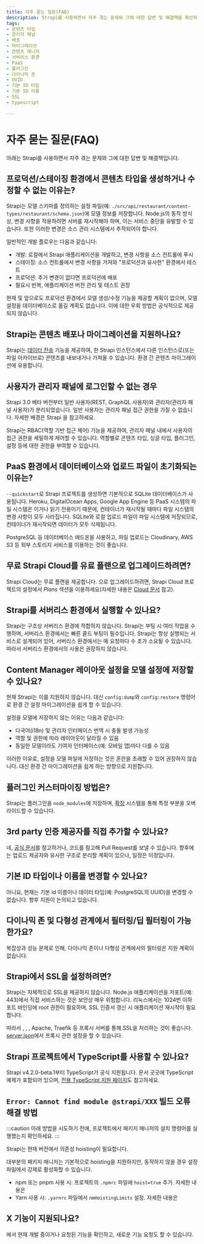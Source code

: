 ```yaml
---
title: 자주 묻는 질문(FAQ)
description: Strapi를 사용하면서 자주 겪는 문제와 그에 대한 답변 및 해결책을 확인하세요.
tags:
- 콘텐츠 타입
- 관리자 패널
- 배포
- 마이그레이션
- 콘텐츠 매니저
- 서버리스 환경
- PaaS
- 플러그인
- 다이나믹 존
- UUID
- 기본 ID 타입
- 기본 ID 이름
- SSL
- typescript

---
```


# 자주 묻는 질문(FAQ)

아래는 Strapi를 사용하면서 자주 겪는 문제와 그에 대한 답변 및 해결책입니다.

## 프로덕션/스테이징 환경에서 콘텐츠 타입을 생성하거나 수정할 수 없는 이유는?

Strapi는 모델 스키마를 정의하는 설정 파일(예: `./src/api/restaurant/content-types/restaurant/schema.json`)에 모델 정보를 저장합니다. Node.js의 동작 방식상, 변경 사항을 적용하려면 서버를 재시작해야 하며, 이는 서비스 중단을 유발할 수 있습니다. 또한 이러한 변경은 소스 관리 시스템에서 추적되어야 합니다.

일반적인 개발 플로우는 다음과 같습니다:

- 개발: 로컬에서 Strapi 애플리케이션을 개발하고, 변경 사항을 소스 컨트롤에 푸시
- 스테이징: 소스 컨트롤에서 변경 사항을 가져와 "프로덕션과 유사한" 환경에서 테스트
- 프로덕션: 추가 변경이 없다면 프로덕션에 배포
- 필요시 반복, 애플리케이션 버전 관리 및 테스트 권장

현재 및 앞으로도 프로덕션 환경에서 모델 생성/수정 기능을 제공할 계획이 없으며, 모델 설정을 데이터베이스로 옮길 계획도 없습니다. 이에 대한 우회 방법은 공식적으로 제공되지 않습니다.

## Strapi는 콘텐츠 배포나 마이그레이션을 지원하나요?

Strapi는 [데이터 전송](/cms/data-management/transfer) 기능을 제공하여, 한 Strapi 인스턴스에서 다른 인스턴스로(또는 파일 아카이브로) 콘텐츠를 내보내거나 가져올 수 있습니다. 환경 간 콘텐츠 마이그레이션에 유용합니다.

## 사용자가 관리자 패널에 로그인할 수 없는 경우

Strapi 3.0 베타 버전부터 일반 사용자(REST, GraphQL 사용자)와 관리자(관리자 패널 사용자)가 분리되었습니다. 일반 사용자는 관리자 패널 접근 권한을 가질 수 없습니다. 자세한 배경은 Strapi <ExternalLink to="https://strapi.io/blog/why-we-split-the-management-of-the-admin-users-and-end-users" text="블로그 글"/>을 참고하세요.

Strapi는 RBAC(역할 기반 접근 제어) 기능을 제공하여, 관리자 패널 내에서 사용자의 접근 권한을 세밀하게 제어할 수 있습니다. 역할별로 콘텐츠 타입, 싱글 타입, 플러그인, 설정 등에 대한 권한을 부여할 수 있습니다.

## PaaS 환경에서 데이터베이스와 업로드 파일이 초기화되는 이유는?

`--quickstart`로 Strapi 프로젝트를 생성하면 기본적으로 SQLite 데이터베이스가 사용됩니다. Heroku, DigitalOcean Apps, Google App Engine 등 PaaS 시스템의 파일 시스템은 <ExternalLink to="https://devcenter.heroku.com/articles/dynos#ephemeral-filesystem" text="휘발성"/>이거나 읽기 전용이기 때문에, 컨테이너가 재시작될 때마다 파일 시스템의 변경 사항이 모두 사라집니다. SQLite와 로컬 업로드 파일이 파일 시스템에 저장되므로, 컨테이너가 재시작되면 데이터가 모두 삭제됩니다.

PostgreSQL 등 데이터베이스 애드온을 사용하고, 파일 업로드는 Cloudinary, AWS S3 등 외부 스토리지 서비스를 이용하는 것이 좋습니다.

## 무료 Strapi Cloud를 유료 플랜으로 업그레이드하려면?

Strapi Cloud는 무료 플랜을 제공합니다. <ExternalLink to="https://strapi.io/pricing-cloud" text="유료 플랜"/>으로 업그레이드하려면, Strapi Cloud 프로젝트의 설정에서 _Plans_ 섹션을 이용하세요(자세한 내용은 [Cloud 문서](/cloud/projects/settings#upgrading-to-another-plan) 참고).

## Strapi를 서버리스 환경에서 실행할 수 있나요?

Strapi는 구조상 서버리스 환경에 적합하지 않습니다. Strapi는 부팅 시 여러 작업을 수행하며, 서버리스 환경에서는 빠른 콜드 부팅이 필수입니다. Strapi는 항상 실행되는 서비스로 설계되어 있어, 서버리스 환경에서는 매 요청마다 수 초가 소요될 수 있습니다. 따라서 서버리스 환경에서의 사용은 권장하지 않습니다.

## Content Manager 레이아웃 설정을 모델 설정에 저장할 수 있나요?

현재 Strapi는 이를 지원하지 않습니다. 대신 `config:dump`와 `config:restore` 명령어로 환경 간 설정 마이그레이션을 쉽게 할 수 있습니다.

설정을 모델에 저장하지 않는 이유는 다음과 같습니다:

- 다국어(i18n) 및 관리자 인터페이스 번역 시 충돌 발생 가능성
- 역할 및 권한에 따라 레이아웃이 달라질 수 있음
- 동일한 모델이라도 기여자 인터페이스(예: 모바일 앱)마다 다를 수 있음

이러한 이유로, 설정을 모델 파일에 저장하는 것은 혼란을 초래할 수 있어 권장하지 않습니다. 대신 환경 간 마이그레이션을 쉽게 하는 방향으로 지원합니다.

## 플러그인 커스터마이징 방법은?

Strapi는 플러그인을 `node_modules`에 저장하며, [확장](/cms/plugins-development/plugins-extension) 시스템을 통해 특정 부분을 오버라이드할 수 있습니다.

## 3rd party 인증 제공자를 직접 추가할 수 있나요?

네, [공식 문서](/cms/configurations/users-and-permissions-providers/new-provider-guide)를 참고하거나, <ExternalLink to="https://github.com/strapi/strapi/tree/master/packages/plugins/users-permissions" text="users-permissions"/> 코드를 참고해 Pull Request를 보낼 수 있습니다. 향후에는 업로드 제공자와 유사한 구조로 분리할 계획이 있으나, 일정은 미정입니다.

## 기본 ID 타입이나 이름을 변경할 수 있나요?

아니요, 현재는 기본 id 이름이나 데이터 타입(예: PostgreSQL의 UUID)을 변경할 수 없습니다. 향후 지원이 논의되고 있습니다.

## 다이나믹 존 및 다형성 관계에서 필터링/딥 필터링이 가능한가요?

복잡성과 성능 문제로 인해, 다이나믹 존이나 다형성 관계에서의 필터링은 지원 계획이 없습니다.

## Strapi에서 SSL을 설정하려면?

Strapi는 자체적으로 SSL을 제공하지 않습니다. Node.js 애플리케이션을 저포트(예: 443)에서 직접 서비스하는 것은 보안상 매우 위험합니다. 리눅스에서는 1024번 이하 포트 바인딩에 root 권한이 필요하며, SSL 인증서 갱신 시 애플리케이션 재시작이 필요합니다.

따라서 <ExternalLink to="https://forum.strapi.io/t/nginx-proxing-with-strapi/" text="Nginx"/>, <ExternalLink to="https://forum.strapi.io/t/caddy-proxying-with-strapi/40616" text="Caddy"/>, <ExternalLink to="https://forum.strapi.io/t/haproxy-proxying-with-strapi/" text="HAProxy"/>, Apache, Traefik 등 프록시 서버를 통해 SSL을 처리하는 것이 좋습니다. [server.json](/cms/configurations/server)에서 프록시 관련 설정을 할 수 있습니다.

## Strapi 프로젝트에서 TypeScript를 사용할 수 있나요?

Strapi v4.2.0-beta.1부터 TypeScript가 공식 지원됩니다. 문서 곳곳에 TypeScript 예제가 포함되어 있으며, [전용 TypeScript 지원 페이지](/cms/typescript)도 참고하세요.

## `Error: Cannot find module @strapi/XXX` 빌드 오류 해결 방법

:::caution
아래 방법을 시도하기 전에, 프로젝트에서 패키지 매니저의 설치 명령어를 실행했는지 확인하세요.
:::

Strapi는 현재 버전에서 의존성 hoisting이 필요합니다.

대부분의 패키지 매니저는 기본적으로 hoisting을 지원하지만, 동작하지 않을 경우 설정 파일에서 강제로 활성화할 수 있습니다.

- npm 또는 pnpm 사용 시: 프로젝트의 `.npmrc` 파일에 `hoist=true` 추가. 자세한 내용은 <ExternalLink to="https://pnpm.io/npmrc#hoist" text="공식 pnpm 문서"/>
- Yarn 사용 시: `.yarnrc` 파일에서 `nmHoistingLimits` 설정. 자세한 내용은 <ExternalLink to="https://yarnpkg.com/configuration/yarnrc#nmHoistingLimits" text="Yarn 공식 문서"/>

## X 기능이 지원되나요?

<ExternalLink to="https://feedback.strapi.io/" text="공개 로드맵"/>에서 현재 개발 중이거나 요청된 기능을 확인하고, 새로운 기능 요청도 할 수 있습니다.
